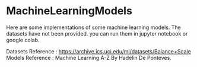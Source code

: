 # MachineLearningModels
Here are some implementations of some machine learning models.
The datasets have not been provided.
you can run them in jupyter notebook or google colab.


Datasets Reference :  https://archive.ics.uci.edu/ml/datasets/Balance+Scale
Models Reference : Machine Learning A-Z By Hadelin De Ponteves.
